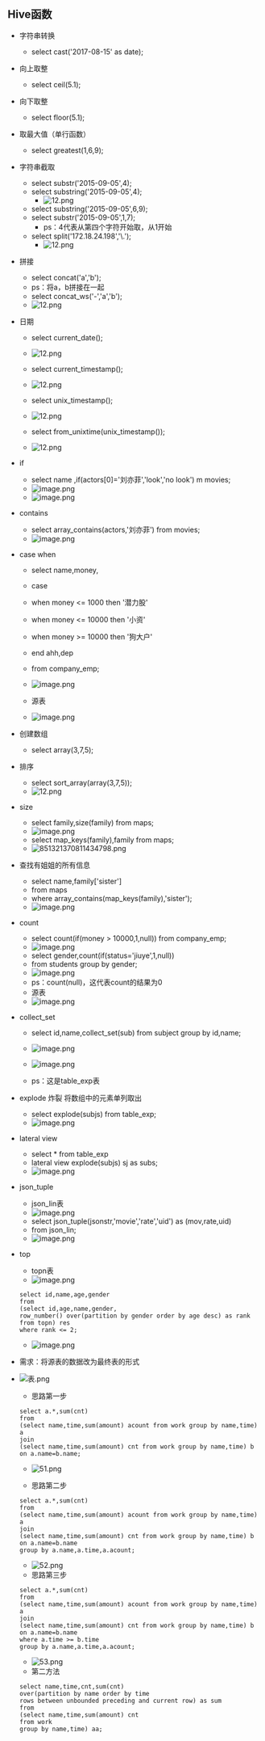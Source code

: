## Hive函数
* 字符串转换
	* select cast('2017-08-15' as date);
	
* 向上取整
	* select ceil(5.1);

* 向下取整
	* select floor(5.1);

* 取最大值（单行函数）
	* select greatest(1,6,9);
* 字符串截取
	* select substr('2015-09-05',4);
	* select substring('2015-09-05',4);
		* ![12.png](https://upload-images.jianshu.io/upload_images/14467401-f52e7010faf48859.png?imageMogr2/auto-orient/strip%7CimageView2/2/w/1240)
	* select substring('2015-09-05',6,9);
	* select substr('2015-09-05',1,7);
		* ps：4代表从第四个字符开始取，从1开始
	* select split('172.18.24.198','\\.');
		* ![12.png](https://upload-images.jianshu.io/upload_images/14467401-9ae1e4c2ad3b1038.png?imageMogr2/auto-orient/strip%7CimageView2/2/w/1240)

* 拼接
	* select concat('a','b');
	* ps：将a，b拼接在一起
	* select concat_ws('-','a','b');
	* ![12.png](https://upload-images.jianshu.io/upload_images/14467401-e276b984d9a8528b.png?imageMogr2/auto-orient/strip%7CimageView2/2/w/1240)
* 日期
	* select current_date();
	* ![12.png](https://upload-images.jianshu.io/upload_images/14467401-f3be22963d962a7a.png?imageMogr2/auto-orient/strip%7CimageView2/2/w/1240)

	* select current_timestamp();
	* ![12.png](https://upload-images.jianshu.io/upload_images/14467401-714b38aaeec657f5.png?imageMogr2/auto-orient/strip%7CimageView2/2/w/1240)

	* select unix_timestamp();
	* ![12.png](https://upload-images.jianshu.io/upload_images/14467401-86eb5562c978f56a.png?imageMogr2/auto-orient/strip%7CimageView2/2/w/1240)
	* select from_unixtime(unix_timestamp());
	* ![12.png](https://upload-images.jianshu.io/upload_images/14467401-edc934a518f2fcee.png?imageMogr2/auto-orient/strip%7CimageView2/2/w/1240)
* if
	* select name ,if(actors[0]='刘亦菲','look','no look') m movies;
	* ![image.png](https://upload-images.jianshu.io/upload_images/14467401-42918704c1bf85e0.png?imageMogr2/auto-orient/strip%7CimageView2/2/w/1240)
	* ![image.png](https://upload-images.jianshu.io/upload_images/14467401-d5666ff2ee67364b.png?imageMogr2/auto-orient/strip%7CimageView2/2/w/1240)
* contains
	* select array_contains(actors,'刘亦菲') from movies;
	* ![image.png](https://upload-images.jianshu.io/upload_images/14467401-58a6ac652d754b9c.png?imageMogr2/auto-orient/strip%7CimageView2/2/w/1240)
* case when
	* select name,money,
	* case 
	* when money <= 1000 then '潜力股'
	* when money <= 10000 then '小资'
	* when money >= 10000 then '狗大户'
	* end ahh,dep
	* from company_emp;
	* ![image.png](https://upload-images.jianshu.io/upload_images/14467401-53f3d6773c93806d.png?imageMogr2/auto-orient/strip%7CimageView2/2/w/1240)

	* 源表
	* ![image.png](https://upload-images.jianshu.io/upload_images/14467401-e9eac7eb407849c1.png?imageMogr2/auto-orient/strip%7CimageView2/2/w/1240)
* 创建数组
	* select array(3,7,5);
* 排序
	* select sort_array(array(3,7,5));
	* ![12.png](https://upload-images.jianshu.io/upload_images/14467401-e1b6a6e7bc3c8fe5.png?imageMogr2/auto-orient/strip%7CimageView2/2/w/1240)
* size
	* select family,size(family) from maps;
	* ![image.png](https://upload-images.jianshu.io/upload_images/14467401-a2ba63cf636da209.png?imageMogr2/auto-orient/strip%7CimageView2/2/w/1240)
	* select map_keys(family),family from maps;
	* ![851321370811434798.png](https://upload-images.jianshu.io/upload_images/14467401-94cbccec3d4a7db8.png?imageMogr2/auto-orient/strip%7CimageView2/2/w/1240)
* 查找有姐姐的所有信息
	* select name,family['sister'] 
	* from maps 
	* where array_contains(map_keys(family),'sister'); 
	* ![image.png](https://upload-images.jianshu.io/upload_images/14467401-ab7a39d774fd842e.png?imageMogr2/auto-orient/strip%7CimageView2/2/w/1240)
* count
	* select count(if(money > 10000,1,null)) from company_emp;
	* ![image.png](https://upload-images.jianshu.io/upload_images/14467401-242aeae131389362.png?imageMogr2/auto-orient/strip%7CimageView2/2/w/1240)
	* select gender,count(if(status='jiuye',1,null)) 
	* from students group by gender;
	* ![image.png](https://upload-images.jianshu.io/upload_images/14467401-b61ae3bf2bf5b60b.png?imageMogr2/auto-orient/strip%7CimageView2/2/w/1240)
	* ps：count(null)，这代表count的结果为0
	* 源表
	* ![image.png](https://upload-images.jianshu.io/upload_images/14467401-2cf93db5b26b6529.png?imageMogr2/auto-orient/strip%7CimageView2/2/w/1240)
* collect_set
	* select id,name,collect_set(sub) from subject group by id,name;
	* ![image.png](https://upload-images.jianshu.io/upload_images/14467401-11c124d2130dd75b.png?imageMogr2/auto-orient/strip%7CimageView2/2/w/1240)
	* ![image.png](https://upload-images.jianshu.io/upload_images/14467401-16b94fbe030472f5.png?imageMogr2/auto-orient/strip%7CimageView2/2/w/1240)

	* ps：这是table_exp表
* explode 炸裂 将数组中的元素单列取出
	* select explode(subjs) from table_exp;
	* ![image.png](https://upload-images.jianshu.io/upload_images/14467401-37116411d901043d.png?imageMogr2/auto-orient/strip%7CimageView2/2/w/1240)
* lateral view
	* select * from table_exp
	* lateral view explode(subjs) sj as subs;
	* ![image.png](https://upload-images.jianshu.io/upload_images/14467401-d2a6a73fd53b79f1.png?imageMogr2/auto-orient/strip%7CimageView2/2/w/1240)
* json_tuple
	* json_lin表
	* ![image.png](https://upload-images.jianshu.io/upload_images/14467401-d63e8a3d52060bf4.png?imageMogr2/auto-orient/strip%7CimageView2/2/w/1240)
	* select json_tuple(jsonstr,'movie','rate','uid') as (mov,rate,uid)
	* from json_lin;
	* ![image.png](https://upload-images.jianshu.io/upload_images/14467401-0bb9af5cce596412.png?imageMogr2/auto-orient/strip%7CimageView2/2/w/1240)

* top
	* topn表
	* ![image.png](https://upload-images.jianshu.io/upload_images/14467401-0138b0dce8f647bc.png?imageMogr2/auto-orient/strip%7CimageView2/2/w/1240)
	```
	select id,name,age,gender
	from
	(select id,age,name,gender,
	row_number() over(partition by gender order by age desc) as rank 
	from topn) res
	where rank <= 2;
	```
	* ![image.png](https://upload-images.jianshu.io/upload_images/14467401-73199c5f863006bf.png?imageMogr2/auto-orient/strip%7CimageView2/2/w/1240)
	
* 需求：将源表的数据改为最终表的形式
* ![表.png](https://upload-images.jianshu.io/upload_images/14467401-4be40d510da2bb6f.png?imageMogr2/auto-orient/strip%7CimageView2/2/w/1240)
	* 思路第一步
	```
	select a.*,sum(cnt) 
	from 
	(select name,time,sum(amount) acount from work group by name,time) a
	join
	(select name,time,sum(amount) cnt from work group by name,time) b
	on a.name=b.name;
	```
	* ![51.png](https://upload-images.jianshu.io/upload_images/14467401-a47ade8fe83af428.png?imageMogr2/auto-orient/strip%7CimageView2/2/w/1240)
	
	* 思路第二步
	```
	select a.*,sum(cnt) 
	from 
	(select name,time,sum(amount) acount from work group by name,time) a
	join
	(select name,time,sum(amount) cnt from work group by name,time) b
	on a.name=b.name
	group by a.name,a.time,a.acount;
	```
	* ![52.png](https://upload-images.jianshu.io/upload_images/14467401-49ac24cf0eb60c81.png?imageMogr2/auto-orient/strip%7CimageView2/2/w/1240)
	* 思路第三步
	```
	select a.*,sum(cnt) 
	from 
	(select name,time,sum(amount) acount from work group by name,time) a
	join
	(select name,time,sum(amount) cnt from work group by name,time) b
	on a.name=b.name
	where a.time >= b.time
	group by a.name,a.time,a.acount;
	```
	* ![53.png](https://upload-images.jianshu.io/upload_images/14467401-54f00b1cb30469b7.png?imageMogr2/auto-orient/strip%7CimageView2/2/w/1240)
	* 第二方法
	```
	select name,time,cnt,sum(cnt) 
	over(partition by name order by time
	rows between unbounded preceding and current row) as sum
	from 
	(select name,time,sum(amount) cnt
	from work
	group by name,time) aa;
	```

